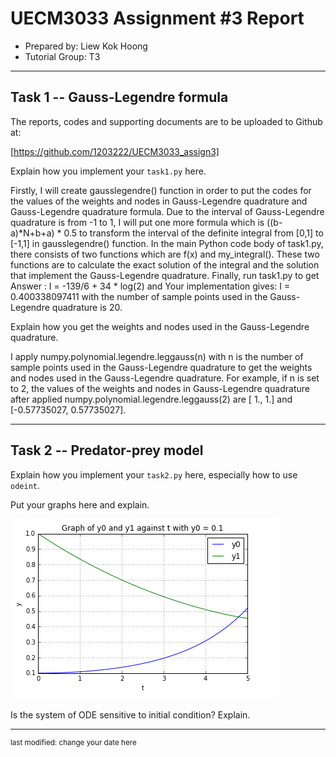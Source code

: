 UECM3033 Assignment #3 Report
========================================================

- Prepared by: Liew Kok Hoong
- Tutorial Group: T3

--------------------------------------------------------

## Task 1 --  Gauss-Legendre formula

The reports, codes and supporting documents are to be uploaded to Github at: 

[https://github.com/1203222/UECM3033_assign3]


Explain how you implement your `task1.py` here.

Firstly, I will create gausslegendre() function in order to put the codes for the values of the weights and nodes in Gauss-Legendre quadrature and Gauss-Legendre quadrature formula. Due to the interval of Gauss-Legendre quadrature is from -1 to 1, I will put one more formula which is ((b-a)*N+b+a) * 0.5 to transform the interval of the definite integral from [0,1] to [-1,1] in gausslegendre() function. In the main Python code body of task1.py, there consists of two functions which are f(x) and my_integral(). These two functions are to calculate the exact solution of the integral and the solution that implement the Gauss-Legendre quadrature. Finally, run task1.py to get Answer : I = -139/6 + 34 * log(2) and Your implementation gives: I =  0.400338097411 with the number of sample points used in the Gauss-Legendre quadrature is 20.  

Explain how you get the weights and nodes used in the Gauss-Legendre quadrature.

I apply numpy.polynomial.legendre.leggauss(n) with n is the number of sample points used in the Gauss-Legendre quadrature to get the weights and nodes used in the Gauss-Legendre quadrature. For example, if n is set to 2, the values of the weights and nodes in Gauss-Legendre quadrature after applied numpy.polynomial.legendre.leggauss(2) are [ 1.,  1.] and [-0.57735027,  0.57735027].

---------------------------------------------------------

## Task 2 -- Predator-prey model

Explain how you implement your `task2.py` here, especially how to use `odeint`.


Put your graphs here and explain.

![grapg1.PNG](graph1.PNG)

Is the system of ODE sensitive to initial condition? Explain.

-----------------------------------

<sup>last modified: change your date here</sup>
